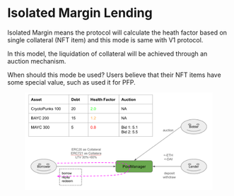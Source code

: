 # Isolated Margin Lending

Isolated Margin means the protocol will calculate the heath factor based on single collateral (NFT item) and this mode is same with V1 protocol.

In this model, the liquidation of collateral will be achieved through an auction mechanism.

When should this mode be used? Users believe that their NFT items have some special value, such as used it for PFP.

<figure><img src="../.gitbook/assets/image (3).png" alt=""><figcaption></figcaption></figure>
